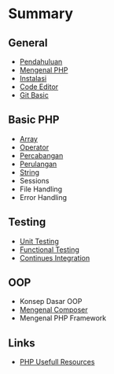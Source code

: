 # Summary

## General
* [Pendahuluan](README.md)
* [Mengenal PHP](mengenal-php.md)
* [Instalasi](id/README.md)
* [Code Editor](code-editor-ide.md)
* [Git Basic](git-basic.md)

## Basic PHP
* [Array](array.md)
* [Operator](operator.md)
* [Percabangan](percabangan.md)
* [Perulangan](perulangan.md)
* [String](string.md)
* Sessions
* File Handling
* Error Handling

## Testing
* [Unit Testing](unit-testing.md)
* [Functional Testing](functional-testing.md)
* [Continues Integration](continues-integration.md)

## OOP
* Konsep Dasar OOP
* [Mengenal Composer](mengenal-composer.md)
* Mengenal PHP Framework

## Links
* [PHP Usefull Resources](links.md)

